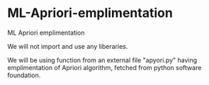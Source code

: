 # ML-Apriori-emplimentation
ML Apriori emplimentation

We will not import and use any liberaries.

We will be using function from an external file "apyori.py" having emplimentation of Apriori algorithm, fetched from python software foundation.

